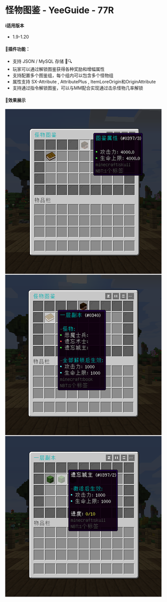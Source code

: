 # 怪物图鉴 - YeeGuide - 77R
#### ℹ️适用版本
- 1.9-1.20
#### 🔧插件功能：
- 支持 JSON / MySQL 存储 📁🔍
- 玩家可以通过解锁图鉴获得各种奖励和增幅属性
- 支持配置多个图鉴组，每个组内可以包含多个怪物组
- 属性支持 SX-Attribute , AttributePlus , ItemLoreOrigin和OriginAttribute
- 支持通过指令解锁图鉴，可以与MM配合实现通过击杀怪物几率解锁
#### 🎉效果展示
![img.png](img/img.png)
![img_1.png](img/img_1.png)
![img_2.png](img/img_2.png)
